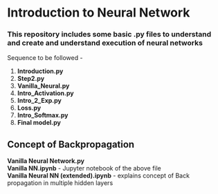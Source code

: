 # Introduction to Neural Network
### This repository includes some basic .py files to understand and create and understand execution of neural networks

Sequence to be followed - 
  1. <b>Introduction.py</b>
  2. <b>Step2.py</b>
  3. <b>Vanilla_Neural.py</b>
  4. <b>Intro_Activation.py</b>
  5. <b>Intro_2_Exp.py</b>
  6. <b>Loss.py</b>
  7. <b>Intro_Softmax.py</b>
  8. <b>Final model.py</b>

## Concept of Backpropagation
<b>Vanilla Neural Network.py</b><br>
<b>Vanilla NN.ipynb</b> - Jupyter notebook of the above file<br>
<b>Vanilla Neural NN (extended).ipynb</b> - explains concept of Back propagation in multiple hidden layers
